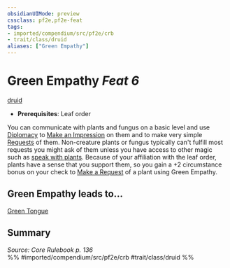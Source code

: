 ```yaml
---
obsidianUIMode: preview
cssclass: pf2e,pf2e-feat
tags:
- imported/compendium/src/pf2e/crb
- trait/class/druid
aliases: ["Green Empathy"]
---
```

# Green Empathy  *Feat 6*  
[druid](rules/traits/druid.md)  

- **Prerequisites**: Leaf order

You can communicate with plants and fungus on a basic level and use [Diplomacy](../skills.md#Diplomacy) to [Make an Impression](make-an-impression.md) on them and to make very simple [Requests](request.md) of them. Non-creature plants or fungus typically can't fulfill most requests you might ask of them unless you have access to other magic such as [speak with plants](../spells/speak-with-plants.md). Because of your affiliation with the leaf order, plants have a sense that you support them, so you gain a +2 circumstance bonus on your check to [Make a Request](request.md) of a plant using Green Empathy.

## Green Empathy leads to...

[Green Tongue](green-tongue.md)

## Summary

*Source: Core Rulebook p. 136*  
%% #imported/compendium/src/pf2e/crb #trait/class/druid %%